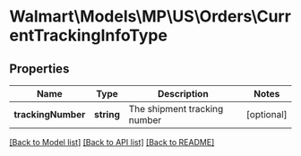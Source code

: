# Walmart\Models\MP\US\Orders\CurrentTrackingInfoType

## Properties

Name | Type | Description | Notes
------------ | ------------- | ------------- | -------------
**trackingNumber** | **string** | The shipment tracking number | [optional]


[[Back to Model list]](./) [[Back to API list]](../../../../../README.md#supported-apis) [[Back to README]](../../../../../README.md)
